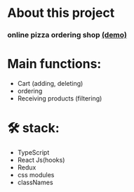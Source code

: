 # About this project
### online pizza ordering shop <a href="https://calm-hamlet-33910.herokuapp.com/">(demo)</a>
# Main functions:

<ul>
  <li>Cart (adding, deleting)</li>
  <li>ordering</li>
  <li>Receiving products (filtering)</li>
 </ul>

# 🛠 stack:

 <ul>
  <li>TypeScript</li>
  <li>React Js(hooks)</li>
  <li>Redux</li>
  <li>css modules</li>
  <li>classNames</li>
 </ul>

